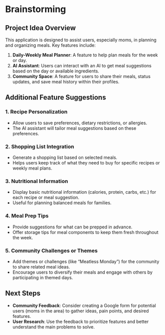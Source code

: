 
# Brainstorming

## Project Idea Overview
This application is designed to assist users, especially moms, in planning and organizing meals. Key features include:
1. **Daily-Weekly Meal Planner**: A feature to help plan meals for the week or day.
2. **AI Assistant**: Users can interact with an AI to get meal suggestions based on the day or available ingredients.
3. **Community Space**: A feature for users to share their meals, status updates, and save meal history within their profiles.

## Additional Feature Suggestions
### 1. Recipe Personalization
- Allow users to save preferences, dietary restrictions, or allergies.
- The AI assistant will tailor meal suggestions based on these preferences.

### 2. Shopping List Integration
- Generate a shopping list based on selected meals.
- Helps users keep track of what they need to buy for specific recipes or weekly meal plans.

### 3. Nutritional Information
- Display basic nutritional information (calories, protein, carbs, etc.) for each recipe or meal suggestion.
- Useful for planning balanced meals for families.

### 4. Meal Prep Tips
- Provide suggestions for what can be prepped in advance.
- Offer storage tips for meal components to keep them fresh throughout the week.

### 5. Community Challenges or Themes
- Add themes or challenges (like “Meatless Monday”) for the community to share related meal ideas.
- Encourage users to diversify their meals and engage with others by participating in themed days.

## Next Steps
- **Community Feedback**: Consider creating a Google form for potential users (moms in the area) to gather ideas, pain points, and desired features.
- **User Research**: Use the feedback to prioritize features and better understand the main problems to solve.
